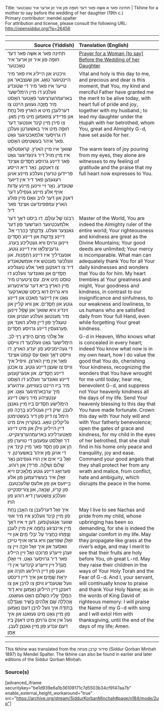<html>
<head></head>
<body>
Title: תחינה פאר א אִשָּׁה פאר דעד חוּפָּה פון איר זון ארער איר טאָכטער | Tkhine for a mother to say before the wedding of her daughter (19th c.)<br />
Primary contributor: mendel.spalter<br />
For attribution and license, please consult the following URL: <a href="http://opensiddur.org/?p=26456">http://opensiddur.org/?p=26456</a>
<p />
<hr />

<table style="margin-left: auto;margin-right: auto;" class="draggable">
<thead><tr><th id="x" style="text-align: right;">Source (Yiddish)</th><th style="text-align: left;">Translation (English)</th></tr></thead>
<tbody>
<tr><td style="vertical-align:top;" width="46%">
<div class="yiddish"><span lang="he">
תחינה פאר א אִשָּׁה פאר דעד חוּפָּה פון איר זון ארער איר טאָכטער
</span></div></td>
 
<td style="vertical-align:top;" width="53%">
<div class="english">
<u>Prayer for a Woman [to say] Before the Wedding of her Daughter</u>
</div></td></tr>


<tr><td style="vertical-align:top;" width="46%">
<div class="yiddish"><span lang="he">
װיכטיג און הײליג איז פאר מיר הײנטיגער טאָג. און שעצבּאר און טײער איז פאר מיר די שטונדע װעלכע דו מײן הימלישער בארעמהערציגער פאָטער האָסט מיר מְזַכֶּה געװען הײנט צו דערלעבּן מיט א הארץ פול נַחַת און פרײדע צוזאמען מיט מײן מאן. צו פירן מײן קינד אונטער דער חוּפָה מיט איר בּאשערטן װעלכן דו גרױסער אלמאכטיגער גאָט פאר איהר בּעשטימט האָסט. 
</span></div></td>
 
<td style="vertical-align:top;" width="53%">
<div class="english">
Vital and holy is this day to me, and precious and dear is this moment, that You, my kind and merciful Father have granted me the merit to be alive today, with heart full of pride and joy, together with my husband.; to lead my daughter under the Ḥupah with her betrothed, whom You, great and Almighty G-d, have set aside for her.
</div></td></tr>


<tr><td style="vertical-align:top;" width="46%">
<div class="yiddish"><span lang="he">
שװאך איז מײן הארץ. קראפטלאָז איז מײן מױל דיר גינעדיגער גאָט פאר דײנע גרױסע חַסָדִים אצינד צו דאנקען. נאָר דיא הײסע פרײדען טרערן װעלכע מײנע אױגן רעגענען פאר דיר אין דיזער שטונדע. נאָר זײ זײנען מײנע עֵדוּת אױף אלע מײנע געפילע דער דאנק און דער לױבּ װאָס מײן פולע הארץ עמפּפינדעט אצינד פאר דיר׃
</span></div></td>
 
<td style="vertical-align:top;" width="53%">
<div class="english">
The warm tears of joy pouring from my eyes, they alone are witnesses to my feeling of gratitude and the praise that my full heart now expresses to You.
</div></td></tr>


<tr><td style="vertical-align:top;" width="46%">
<div class="yiddish"><span lang="he">
רִבּוֹנוֹ שֶׁל עוֹלָם. דו בּיסט דאָך דער אלמעכטיגער הערשער פון דער גאנצער װעלט. צִדְקָתְךָ כְּהַרְרֵי אֵל. דײנע צִדְקוּת און דײנע חַסָדִים זײנען גרױס װיא געטליכע בּערג. גרעניצלאָז איז דײנע גוטע. אונענדליך איז דײנע רַחְמָנוּת. און װעלכער מענטש איז אומשטאנדע דיר צו דאנקען פאר אלע טעגליכע חַסָדִים און װאונדער װעלכע דו טוסט מיט אים. עס ציטערט מיר מײן הארץ בּײא דער עראינערוע װיא גרױס דוא בּיסט שטארקער גאָט אין דײנער מאכט און דײנע גוטע און חַסָדִים. און װיא קלײן און זינדיג װיא שװאך און שָׁפֵל זײנען מיר מענטשן װעלכע זעטיגן אונז טעגליך פון דײן פולע האנד און פערגעסין דײנע גרױסע חַסָדִים. 
</span></div></td>
 
<td style="vertical-align:top;" width="53%">
<div class="english">
Master of the World, You are indeed the Almighty ruler of the entire world; Your righteousness and kindness are great as the Divine Mountains; Your good deeds are unlimited; Your mercy is incomparable. What man can adequately thank You for all Your daily kindnesses and wonders that You do for him. My heart trembles at Your greatness and might, Your goodness and kindness, in contrast to our insignificance and sinfulness, to our weakness and lowliness, to us humans who are satisfied daily from Your full Hand, even while forgetting Your great kindness. 
</div></td></tr>


<tr><td style="vertical-align:top;" width="46%">
<div class="yiddish"><span lang="he">
אֵל אֱלֹהֵי מָרוֹם הַיוֹדֵעַ רָזֵי לֵב. הימלישער גאָט װעלכער דו װײסט די געהײמניסע פון יעדע הארץ. דו װײסט דאָך װאָס עס קומט אצינד פאָר אין מײן הארצן. װיפיל איך װײס צו שעצן דײנע גוטע. צו אכטן דײנע חַסָדִים. און אנערקענען דײנע װאונדער װעלכע דו האָסט מיר בּיז הײנט בּעװיזען. ערהערע מיך ערבּארמיגער גאָט. און ענטציהע מיר נישט דײנע הימלישע חַסָדִים בּיז מײן גאנצן לעבּן. שיק דײן געטליכע בְּרָכָה פון הימל צו דיזן פון דיר בּעשטימטן גליקליכן טאָג. בעקרױן אים מיט דײן הײליגן װילן און מיט דײנע פאָטערליכע בּארעמהערציגקײט. דר זאָלסט עפענען די טױערן פון חֵן און פון חֶסֶד פאר מײן קינד אין די אױגן פון איהר בּאשערטן. זי זאָל בּײ אים אין הױז געפינען נאָר שָׁלוֹם וְשַׁלְוָה. פרידן און רוהע. פערזאָג דײנע גוטע מַלְאָכִים זײא זאָלן איר בּעשירעמען פון אלע בײזעס און פון אלעס שלעכטעם. פון קריג, שִׁנְאָה, און צוריסנקײט װעלכע צושטערן דיא רוהע פון הױז׃ 
</span></div></td>
 
<td style="vertical-align:top;" width="53%">
<div class="english">
G-d in Heaven, Who knows what is concealed in every heart; indeed You know what now is in my own heart, how I do value the good that You do, cherishing Your kindness, recognizing the wonders that You have wrought for me until today; hear me, benevolent G-d, and suppress not Your heavenly kindness all the days of my life. Send Your heavenly blessing to this day that You have made fortunate. Crown this day with Your holy will and with Your fatherly benevolence; open the gates of grace and kindness, for my child in the eyes of her betrothed, that she shall find in his home only peace and tranquility, joy and ease. Command your good angels that they shall protect her from any wrath and malice, from conflict, hate and ambiguity, which disrupts the peace in the home.
</div></td></tr>


<tr><td style="vertical-align:top;" width="46%">
<div class="yiddish"><span lang="he">
איך זאָל דערלעבּן צו האָבּן נַחַת פון מײן קינד װעלכע איז מיר אזױ שװער אָנגעקומען. דען זי איז דאָך מײן אײנציגע נְחָמָה אין מײן לעבּן׃ וְצָמְחוּ כֶּחָצִיר עַל יִבְלֵי מַיִם׃ און זײ זאָלן שפראָצן װיא גראָז אױף טײכן װאסער׃ און איך זאָל זוֹכֶה זײן צו זעהן זײערע פרוכט זאָל זײן הײליג פאר דיר גרױסער גאָט. זײ זאָלן מְגַדֵל זײן זײערע קינדער אין די װעגן פון דײן הײליגע תּוֹרָה און יִרְאַת שָׁמַיִם׃ און איך דײן דינסט װעל שטענדיג װיסן צו לױבּן און צו דאנקן דײן הײליגן נאָמען׃ װיא דָוִד הַמֶלֶךְ עָלָיו הַשָׁלוֹם האָט געזאָגט. אֲהַלְלָה שֵׁם אֶלֹהִים בְּשִׁיר וַאֲגַדְלֶנוּ בְּתוֹדָה׃ איך װעל לױבּן דעם נאָמען פון מײן גאָט מיט געזאנג און איך װעל אין אים גרױסן מיט דאנק בּיז דעם ענדע פון מײן גאנצן לעבּן. אָמֵן׃
</span></div></td>
 
<td style="vertical-align:top;" width="53%">
<div class="english">
May I live to see Nachas and pride from my child, whose upbringing has been so demanding, for she is indeed the singular comfort in my life. May they propagate like grass at the river’s edge, and may I merit to see that their fruits are holy before You, oh great L-rd.  May they raise their children in the ways of Your Holy Torah and the Fear of G-d.  And I, your servant, will continually know to praise and thank Your Holy Name; as in the words of King David of righteous memory: I will praise the Name of my G-d with song and I will extol Him with thanksgiving, until the end of the days of my life; Amen.
</div></td></tr>
</tbody></table>

<hr />

This tkhine was translated from the סידור קרבן מנחה (Siddur Qorban Minḥah 1897) by Mendel Spalter. The tkhine can also be found in earlier and later editions of the Siddur Qorban Minḥah.

<h3>Source(s)</h3>

[advanced_iframe securitykey="be1d939e6a1b36109171c7d5503b34cf9147aa7b" enable_external_height_workaround="true" src="https://archive.org/stream/SiddurKorbanMinchah#page/n184/mode/2up"]
</body>
</html>